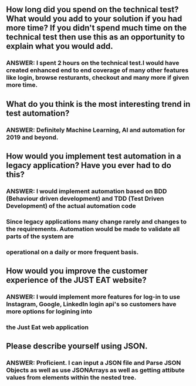 ## How long did you spend on the technical test? What would you add to your solution if you had more time? If you didn't spend much time on the technical test then use this as an opportunity to explain what you would add.
### ANSWER: I spent 2 hours on the technical test.I would have created enhanced end to end coverage of many other features like login, browse resturants, checkout and many more if given more time.

## What do you think is the most interesting trend in test automation?
### ANSWER: Definitely Machine Learning, AI and automation for 2019 and beyond.

## How would you implement test automation in a legacy application? Have you ever had to do this?
### ANSWER: I would implement automation based on BDD (Behaviour driven development) and TDD (Test Driven Development) of the actual automation code
### Since legacy applications many change rarely and changes to the requirements. Automation would be made to validate all parts of the system are 
### operational on a daily or more frequent basis.

## How would you improve the customer experience of the JUST EAT website?
### ANSWER: I would implement more features for log-in to use Instagram, Google, LinkedIn login api's so customers have more options for logining into
### the Just Eat web application

## Please describe yourself using JSON.
### ANSWER: Proficient.  I can input a JSON file and Parse JSON Objects as well as use JSONArrays as well as getting attibute values from elements within the nested tree.
